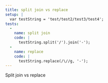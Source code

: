 ```yaml
---
title: split join vs replace
setup: |
  var testString = 'test/test2/test3/test4';
tests:
  -
    name: split join
    code: |
      testString.split('/').join('-');
  -
    name: replace
    code: |
      testString.replace(/\//g, '-');
---
```

Split join vs replace
